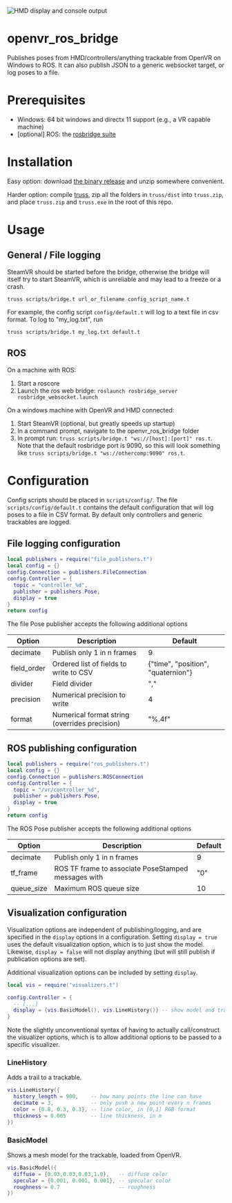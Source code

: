 ![HMD display and console output](screenshot.png?raw=true)

# openvr_ros_bridge
Publishes poses from HMD/controllers/anything trackable from OpenVR on Windows
to ROS. It can also publish JSON to a generic websocket target, or log poses
to a file.

# Prerequisites

* Windows: 64 bit windows and directx 11 support (e.g., a VR
  capable machine)
* [optional] ROS: the [rosbridge suite](http://wiki.ros.org/rosbridge_suite)

# Installation

Easy option: download [the binary release](https://github.com/personalrobotics/openvr_ros_bridge/releases/tag/v0.2.0)
and unzip somewhere convenient.

Harder option: compile [truss](https://github.com/PyryM/truss),
zip all the folders in `truss/dist` into `truss.zip`, and place `truss.zip` and
`truss.exe` in the root of this repo.

# Usage

## General / File logging

SteamVR should be started before the bridge, otherwise the bridge will itself
try to start SteamVR, which is unreliable and may lead to a freeze or a crash.

`truss scripts/bridge.t url_or_filename config_script_name.t`

For example, the config script `config/default.t` will log to a text file in
csv format. To log to "my_log.txt", run

`truss scripts/bridge.t my_log.txt default.t`

## ROS

On a machine with ROS:

1. Start a roscore
2. Launch the ros web bridge: `roslaunch rosbridge_server rosbridge_websocket.launch`

On a windows machine with OpenVR and HMD connected:

1. Start SteamVR (optional, but greatly speeds up startup)
2. In a command prompt, navigate to the openvr_ros_bridge folder
3. In prompt run: `truss scripts/bridge.t "ws://[host]:[port]" ros.t`. Note that the
default rosbridge port is 9090, so this will look something like
`truss scripts/bridge.t "ws://othercomp:9090" ros.t`.

# Configuration

Config scripts should be placed in `scripts/config/`.
The file `scripts/config/default.t` contains the default configuration that will
log poses to a file in CSV format. By default only controllers and generic
trackables are logged.

## File logging configuration

```lua
local publishers = require("file_publishers.t")
local config = {}
config.Connection = publishers.FileConnection
config.Controller = {
  topic = "controller_%d",
  publisher = publishers.Pose,
  display = true
}
return config
```

The file Pose publisher accepts the following additional options

| Option        | Description           | Default  |
| ------------- |---------------------- | -------- |
| decimate      | Publish only 1 in n frames | 9 |
| field_order   | Ordered list of fields to write to CSV | {"time", "position", "quaternion"} |
| divider       | Field divider      | "," |
| precision     | Numerical precision to write | 4 |
| format        | Numerical format string (overrides precision) | "%.4f" |

## ROS publishing configuration

```lua
local publishers = require("ros_publishers.t")
local config = {}
config.Connection = publishers.ROSConnection
config.Controller = {
  topic = "/vr/controller_%d",
  publisher = publishers.Pose,
  display = true
}
return config
```

The ROS Pose publisher accepts the following additional options

| Option        | Description           | Default  |
| ------------- |---------------------- | -------- |
| decimate      | Publish only 1 in n frames | 9 |
| tf_frame   | ROS TF frame to associate PoseStamped messages with | "0" |
| queue_size       | Maximum ROS queue size  | 10 |


## Visualization configuration

Visualization options are independent of publishing/logging, and are specified
in the `display` options in a configuration. Setting `display = true` uses the
default visualization option, which is to just show the model. Likewise,
`display = false` will not display anything (but will still publish if publication
options are set).

Additional visualization options can be included by setting `display`.
```lua
local vis = require("visualizers.t")

config.Controller = {
  -- [...]
  display = {vis.BasicModel(), vis.LineHistory()} -- show model and trails
}
```

Note the slightly unconventional syntax of having to actually call/construct
the visualizer options, which is to allow additional options to be passed to
a specific visualizer.

### LineHistory
Adds a trail to a trackable.

```lua
vis.LineHistory({
  history_length = 900,    -- how many points the line can have
  decimate = 3,            -- only push a new point every n frames
  color = {0.8, 0.3, 0.3}, -- line color, in [0,1] RGB format
  thickness = 0.005        -- line thickness, in m
})
```

### BasicModel
Shows a mesh model for the trackable, loaded from OpenVR.

```lua
vis.BasicModel({
  diffuse = {0.03,0.03,0.03,1.0},   -- diffuse color
  specular = {0.001, 0.001, 0.001}, -- specular color
  roughness = 0.7                   -- roughness
})
```

